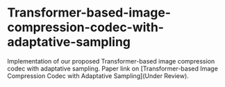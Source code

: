 # Transformer-based-image-compression-codec-with-adaptative-sampling
Implementation of our proposed Transformer-based image compression codec with adaptative sampling. Paper link on [Transformer-based Image Compression Codec with Adaptative Sampling](Under Review).
